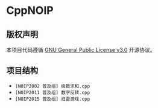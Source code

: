 # CppNOIP

## 版权声明

本项目代码遵循 [GNU General Public License v3.0](LICENSE) 开源协议。

## 项目结构

- `[NOIP2002 普及组] 级数求和.cpp`
- `[NOIP2011 普及组] 数字反转.cpp`
- `[NOIP2015 普及组] 扫雷游戏.cpp`
